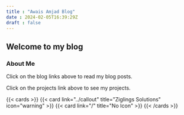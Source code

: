 ```yaml
---
title : "Awais Amjad Blog"
date : 2024-02-05T16:39:29Z
draft : false
---
```


## Welcome to my blog
### About Me

Click on the blog links above to read my blog posts.

Click on the projects link above to see my projects.

{{< cards >}}
  {{< card link="../callout" title="Ziglings Solutions" icon="warning" >}}
  {{< card link="/" title="No Icon" >}}
{{< /cards >}}